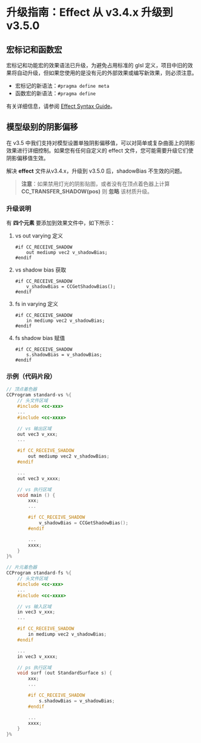 # 升级指南：Effect 从 v3.4.x 升级到 v3.5.0

## 宏标记和函数宏

宏标记和功能宏的效果语法已升级，为避免占用标准的 glsl 定义，项目中旧的效果将自动升级，但如果您使用的是没有元的外部效果或编写新效果，则必须注意。

- 宏标记的新语法：`#pragma define meta`
- 函数宏的新语法：`#pragma define`

有关详细信息，请参阅 [Effect Syntax Guide](../shader/macros.md#macro-tags)。

## 模型级别的阴影偏移

在 v3.5 中我们支持对模型设置单独阴影偏移值，可以对简单或复杂曲面上的阴影效果进行详细控制。如果您有任何自定义的 effect 文件，您可能需要升级它们使阴影偏移值生效。

解决 **effect** 文件从v3.4.x，升级到 v3.5.0 后，shadowBias 不生效的问题。

> **注意**：如果禁用灯光的阴影贴图，或者没有在顶点着色器上计算 **CC_TRANSFER_SHADOW(pos)** 则 **忽略** 该材质升级。

### 升级说明

有 **四个元素** 要添加到效果文件中，如下所示：

1. vs out varying 定义

    ```
    #if CC_RECEIVE_SHADOW
        out mediump vec2 v_shadowBias;
    #endif
    ```

2. vs shadow bias 获取

    ```
    #if CC_RECEIVE_SHADOW
        v_shadowBias = CCGetShadowBias();
    #endif
    ```

3. fs in varying 定义

    ```
    #if CC_RECEIVE_SHADOW
        in mediump vec2 v_shadowBias;
    #endif
    ```

4. fs shadow bias 赋值

    ```
    #if CC_RECEIVE_SHADOW
        s.shadowBias = v_shadowBias;
    #endif
    ```

### 示例（代码片段）

```c
// 顶点着色器
CCProgram standard-vs %{
    // 头文件区域
    #include <cc-xxx>
    ...
    #include <cc-xxxx>

    // vs 输出区域
    out vec3 v_xxx;
    ...

    #if CC_RECEIVE_SHADOW
        out mediump vec2 v_shadowBias;
    #endif

    ...
    out vec3 v_xxxx;

    // vs 执行区域
    void main () {
        xxx;
        ...

        #if CC_RECEIVE_SHADOW
            v_shadowBias = CCGetShadowBias();
        #endif

        ...
        xxxx;
    }
}%

// 片元着色器
CCProgram standard-fs %{
    // 头文件区域
    #include <cc-xxx>
    ...
    #include <cc-xxxx>

    // vs 输入区域
    in vec3 v_xxx;
    ...

    #if CC_RECEIVE_SHADOW
        in mediump vec2 v_shadowBias;
    #endif

    ...
    in vec3 v_xxxx;

    // ps 执行区域
    void surf (out StandardSurface s) {
        xxx;
        ...

        #if CC_RECEIVE_SHADOW
            s.shadowBias = v_shadowBias;
        #endif

        ...
        xxxx;
    }
}%
```
